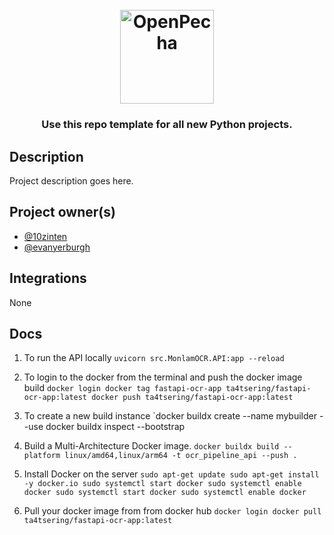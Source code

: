 
<h1 align="center">
  <br>
  <a href="https://openpecha.org"><img src="https://avatars.githubusercontent.com/u/82142807?s=400&u=19e108a15566f3a1449bafb03b8dd706a72aebcd&v=4" alt="OpenPecha" width="150"></a>
  <br>
</h1>

<!-- Replace with 1-sentence description about what this tool is or does.-->

<h3 align="center">Use this repo template for all new Python projects.</h3>

## Description

Project description goes here.

## Project owner(s)

<!-- Link to the repo owners' github profiles -->

- [@10zinten](https://github.com/10zinten)
- [@evanyerburgh](https://github.com/evanyerburgh)

## Integrations

<!-- Add any intregrations here or delete `- []()` and write None-->

None
## Docs

1. To run the API locally 
    `uvicorn src.MonlamOCR.API:app --reload`
2. To login to the docker from the terminal and push the docker image build
    `docker login
     docker tag fastapi-ocr-app ta4tsering/fastapi-ocr-app:latest
     docker push ta4tsering/fastapi-ocr-app:latest
    `
3. To create a new build instance
    `docker buildx create --name mybuilder --use
     docker buildx inspect --bootstrap

4. Build a Multi-Architecture Docker image.
    `docker buildx build --platform linux/amd64,linux/arm64 -t ocr_pipeline_api --push .
    `
5. Install Docker on the server
    `sudo apt-get update
     sudo apt-get install -y docker.io
     sudo systemctl start docker
     sudo systemctl enable docker
     sudo systemctl start docker
     sudo systemctl enable docker
`
6. Pull your docker image from from docker hub
    `docker login
     docker pull ta4tsering/fastapi-ocr-app:latest
    `